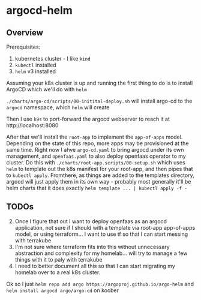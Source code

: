# argocd-helm

## Overview

Prerequisites:

1. kubernetes cluster - I like `kind`
2. `kubectl` installed
3. `helm` v3 installed

Assuming your k8s cluster is up and running the first thing to do is to install ArgoCD which we'll do with `helm`

`./charts/argo-cd/scripts/00-initital-deploy.sh` will install argo-cd to the `argocd` namespace, which `helm` will create

Then I use `k9s` to port-forward the argocd webserver to reach it at http://localhost:8080

After that we'll install the `root-app` to implement the `app-of-apps` model. Depending on the state of this repo, more apps may be provisioned at the same time. Right now I ahve `argo-cd.yaml` to bring argocd under its own management, and `openfaas.yaml` to also deploy openfaas operator to my cluster. Do this with `./charts/root-app.scripts/00-setup.sh` which uses `helm` to template out the k8s manifest for your root-app, and then pipes that to `kubectl apply`. Fromthere, as things are added to the templates directory, argocd will just apply them in its own way - probably most generally it'll be helm charts that it does exactly `helm template ... | kubectl apply -f -`

## TODOs

2. Once I figure that out I want to deploy openfaas as an argocd application, not sure if I should with a template via root-app app-of-apps model, or using terraform... I want to use tf so that I can start messing with terrakube
3. I'm not sure where terraform fits into this without unnecessary abstraction and complexity for my homelab... will try to manage a few things with it to paly with terrakube
4. I need to better document all this so that I can start migrating my homelab over to a real k8s cluster.


Ok so I just `helm repo add argo https://argoproj.github.io/argo-helm` and `helm install argocd argo/argo-cd` on koober
